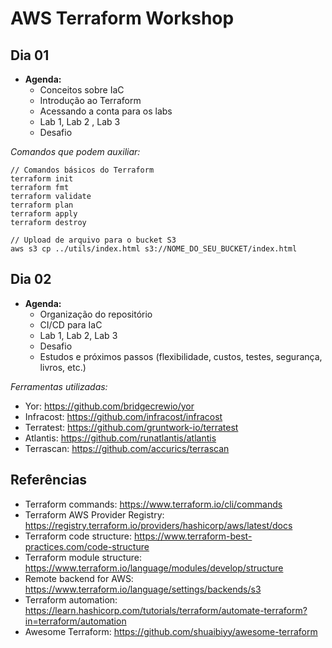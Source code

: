 # AWS Terraform Workshop

## Dia 01

- **Agenda:**
  - Conceitos sobre IaC
  - Introdução ao Terraform
  - Acessando a conta para os labs
  - Lab 1, Lab 2 , Lab 3
  - Desafio

_Comandos que podem auxiliar:_

```
// Comandos básicos do Terraform
terraform init
terraform fmt
terraform validate
terraform plan
terraform apply
terraform destroy

// Upload de arquivo para o bucket S3
aws s3 cp ../utils/index.html s3://NOME_DO_SEU_BUCKET/index.html
```

## Dia 02

- **Agenda:**
  - Organização do repositório
  - CI/CD para IaC
  - Lab 1, Lab 2, Lab 3
  - Desafio
  - Estudos e próximos passos (flexibilidade, custos, testes, segurança, livros, etc.)

_Ferramentas utilizadas:_

- Yor: https://github.com/bridgecrewio/yor
- Infracost: https://github.com/infracost/infracost
- Terratest: https://github.com/gruntwork-io/terratest
- Atlantis: https://github.com/runatlantis/atlantis
- Terrascan: https://github.com/accurics/terrascan

## Referências

- Terraform commands: https://www.terraform.io/cli/commands
- Terraform AWS Provider Registry: https://registry.terraform.io/providers/hashicorp/aws/latest/docs
- Terraform code structure: https://www.terraform-best-practices.com/code-structure
- Terraform module structure: https://www.terraform.io/language/modules/develop/structure
- Remote backend for AWS: https://www.terraform.io/language/settings/backends/s3
- Terraform automation: https://learn.hashicorp.com/tutorials/terraform/automate-terraform?in=terraform/automation
- Awesome Terraform: https://github.com/shuaibiyy/awesome-terraform
